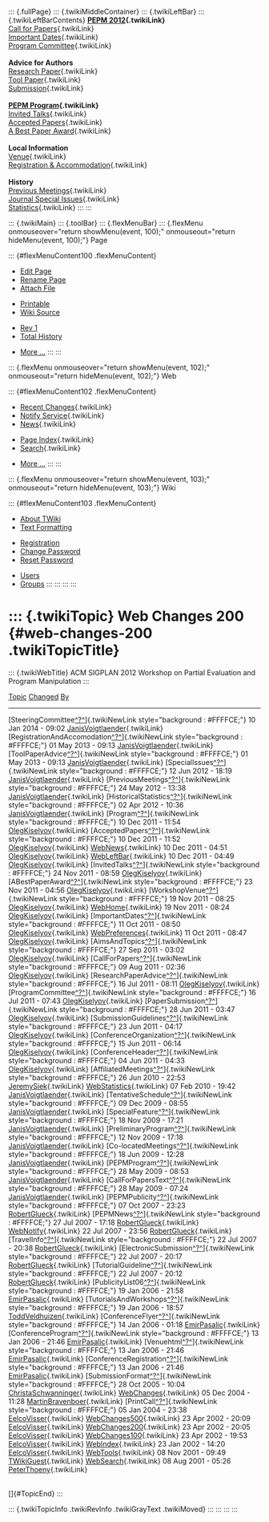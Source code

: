 ::: {.fullPage}
::: {.twikiMiddleContainer}
::: {.twikiLeftBar}
::: {.twikiLeftBarContents}
**[PEPM 2012](WebHome){.twikiLink}**\
[Call for Papers](CallForPapers){.twikiLink}\
[Important Dates](ImportantDates){.twikiLink}\
[Program Committee](ProgramCommittee){.twikiLink}\
\
**Advice for Authors**\
[Research Paper](ResearchPaperAdvice){.twikiLink}\
[Tool Paper](ToolPaperAdvice){.twikiLink}\
[Submission](PaperSubmission){.twikiLink}\
\
**[PEPM Program](Program){.twikiLink}**\
[Invited Talks](InvitedTalks){.twikiLink}\
[Accepted Papers](AcceptedPapers){.twikiLink}\
[A Best Paper Award](ABestPaperAward){.twikiLink}\
\
**Local Information**\
[Venue](WorkshopVenue){.twikiLink}\
[Registration & Accommodation](RegistrationAndAccomodation){.twikiLink}\
\
**History**\
[Previous Meetings](PreviousMeetings){.twikiLink}\
[Journal Special Issues](SpecialIssues){.twikiLink}\
[Statistics](HistoricalStatistics){.twikiLink}
:::
:::

::: {.twikiMain}
::: {.toolBar}
::: {.flexMenuBar}
::: {.flexMenu onmouseover="return showMenu(event, 100);" onmouseout="return hideMenu(event, 100);"}
Page

::: {#flexMenuContent100 .flexMenuContent}
-   [Edit
    Page](http://www.program-transformation.org/edit/PEPM12/WebChanges200?t=1536828968)
-   [Rename
    Page](http://www.program-transformation.org/rename/PEPM12/WebChanges200)
-   [Attach
    File](http://www.program-transformation.org/attach/PEPM12/WebChanges200)

<!-- -->

-   [Printable](http://www.program-transformation.org/view/PEPM12/WebChanges200?skin=print.pattern)
-   [Wiki
    Source](http://www.program-transformation.org/view/PEPM12/WebChanges200?skin=text&raw=on&contenttype=text/plain)

<!-- -->

-   [Rev
    1](http://www.program-transformation.org/view/PEPM12/WebChanges200?rev=1.1)
-   [Total
    History](http://www.program-transformation.org/rdiff/PEPM12/WebChanges200)

<!-- -->

-   [More
    \...](http://www.program-transformation.org/oops/PEPM12/WebChanges200?template=oopsmore&param1=1.1&param2=1.1)
:::
:::

::: {.flexMenu onmouseover="return showMenu(event, 102);" onmouseout="return hideMenu(event, 102);"}
Web

::: {#flexMenuContent102 .flexMenuContent}
-   [Recent Changes](WebChanges){.twikiLink}
-   [Notify Service](WebNotify){.twikiLink}
-   [News](WebNews){.twikiLink}

<!-- -->

-   [Page Index](WebIndex){.twikiLink}
-   [Search](WebSearch){.twikiLink}

<!-- -->

-   [More
    \...](http://www.program-transformation.org/oops/PEPM12/WebChanges200?template=oopsmore&param1=1.1&param2=1.1)
:::
:::

::: {.flexMenu onmouseover="return showMenu(event, 103);" onmouseout="return hideMenu(event, 103);"}
Wiki

::: {#flexMenuContent103 .flexMenuContent}
-   [About
    TWiki](http://www.program-transformation.org/view/TWiki/WebHome)
-   [Text
    Formatting](http://www.program-transformation.org/view/TWiki/TextFormattingRules)

<!-- -->

-   [Registration](http://www.program-transformation.org/view/TWiki/TWikiRegistration)
-   [Change
    Password](http://www.program-transformation.org/view/TWiki/ChangePassword)
-   [Reset
    Password](http://www.program-transformation.org/view/TWiki/ResetPassword)

<!-- -->

-   [Users](http://www.program-transformation.org/view/Main/TWikiUsers)
-   [Groups](http://www.program-transformation.org/view/Main/TWikiGroups)
:::
:::
:::
:::

::: {.twikiTopic}
Web Changes 200 {#web-changes-200 .twikiTopicTitle}
===============

::: {.twikiWebTitle}
ACM SIGPLAN 2012 Workshop on Partial Evaluation and Program Manipulation
:::

  [Topic](http://www.program-transformation.org/PEPM12/WebChanges200?sortcol=0&table=1&up=0#sorted_table "Sort by this column")                                                                   [Changed](http://www.program-transformation.org/PEPM12/WebChanges200?sortcol=1&table=1&up=0#sorted_table "Sort by this column")   [By](http://www.program-transformation.org/PEPM12/WebChanges200?sortcol=2&table=1&up=0#sorted_table "Sort by this column")
  ----------------------------------------------------------------------------------------------------------------------------------------------------------------------------------------------- --------------------------------------------------------------------------------------------------------------------------------- ----------------------------------------------------------------------------------------------------------------------------
  [SteeringCommittee[^?^](http://www.program-transformation.org/edit/Main/SteeringCommittee?topicparent=PEPM12.WebChanges200)]{.twikiNewLink style="background : #FFFFCE;"}                       10 Jan 2014 - 09:02                                                                                                               [JanisVoigtlaender](../Main/JanisVoigtlaender){.twikiLink}
  [RegistrationAndAccomodation[^?^](http://www.program-transformation.org/edit/Main/RegistrationAndAccomodation?topicparent=PEPM12.WebChanges200)]{.twikiNewLink style="background : #FFFFCE;"}   01 May 2013 - 09:13                                                                                                               [JanisVoigtlaender](../Main/JanisVoigtlaender){.twikiLink}
  [ToolPaperAdvice[^?^](http://www.program-transformation.org/edit/Main/ToolPaperAdvice?topicparent=PEPM12.WebChanges200)]{.twikiNewLink style="background : #FFFFCE;"}                           01 May 2013 - 09:13                                                                                                               [JanisVoigtlaender](../Main/JanisVoigtlaender){.twikiLink}
  [SpecialIssues[^?^](http://www.program-transformation.org/edit/Main/SpecialIssues?topicparent=PEPM12.WebChanges200)]{.twikiNewLink style="background : #FFFFCE;"}                               12 Jun 2012 - 18:19                                                                                                               [JanisVoigtlaender](../Main/JanisVoigtlaender){.twikiLink}
  [PreviousMeetings[^?^](http://www.program-transformation.org/edit/Main/PreviousMeetings?topicparent=PEPM12.WebChanges200)]{.twikiNewLink style="background : #FFFFCE;"}                         24 May 2012 - 13:38                                                                                                               [JanisVoigtlaender](../Main/JanisVoigtlaender){.twikiLink}
  [HistoricalStatistics[^?^](http://www.program-transformation.org/edit/Main/HistoricalStatistics?topicparent=PEPM12.WebChanges200)]{.twikiNewLink style="background : #FFFFCE;"}                 02 Apr 2012 - 10:36                                                                                                               [JanisVoigtlaender](../Main/JanisVoigtlaender){.twikiLink}
  [Program[^?^](http://www.program-transformation.org/edit/Main/Program?topicparent=PEPM12.WebChanges200)]{.twikiNewLink style="background : #FFFFCE;"}                                           10 Dec 2011 - 11:54                                                                                                               [OlegKiselyov](../Main/OlegKiselyov){.twikiLink}
  [AcceptedPapers[^?^](http://www.program-transformation.org/edit/Main/AcceptedPapers?topicparent=PEPM12.WebChanges200)]{.twikiNewLink style="background : #FFFFCE;"}                             10 Dec 2011 - 11:52                                                                                                               [OlegKiselyov](../Main/OlegKiselyov){.twikiLink}
  [WebNews](../Main/WebNews){.twikiLink}                                                                                                                                                          10 Dec 2011 - 04:51                                                                                                               [OlegKiselyov](../Main/OlegKiselyov){.twikiLink}
  [WebLeftBar](../Main/WebLeftBar){.twikiLink}                                                                                                                                                    10 Dec 2011 - 04:49                                                                                                               [OlegKiselyov](../Main/OlegKiselyov){.twikiLink}
  [InvitedTalks[^?^](http://www.program-transformation.org/edit/Main/InvitedTalks?topicparent=PEPM12.WebChanges200)]{.twikiNewLink style="background : #FFFFCE;"}                                 24 Nov 2011 - 08:59                                                                                                               [OlegKiselyov](../Main/OlegKiselyov){.twikiLink}
  [ABestPaperAward[^?^](http://www.program-transformation.org/edit/Main/ABestPaperAward?topicparent=PEPM12.WebChanges200)]{.twikiNewLink style="background : #FFFFCE;"}                           23 Nov 2011 - 04:56                                                                                                               [OlegKiselyov](../Main/OlegKiselyov){.twikiLink}
  [WorkshopVenue[^?^](http://www.program-transformation.org/edit/Main/WorkshopVenue?topicparent=PEPM12.WebChanges200)]{.twikiNewLink style="background : #FFFFCE;"}                               19 Nov 2011 - 08:25                                                                                                               [OlegKiselyov](../Main/OlegKiselyov){.twikiLink}
  [WebHome](../Main/WebHome){.twikiLink}                                                                                                                                                          19 Nov 2011 - 08:24                                                                                                               [OlegKiselyov](../Main/OlegKiselyov){.twikiLink}
  [ImportantDates[^?^](http://www.program-transformation.org/edit/Main/ImportantDates?topicparent=PEPM12.WebChanges200)]{.twikiNewLink style="background : #FFFFCE;"}                             11 Oct 2011 - 08:50                                                                                                               [OlegKiselyov](../Main/OlegKiselyov){.twikiLink}
  [WebPreferences](../Main/WebPreferences){.twikiLink}                                                                                                                                            11 Oct 2011 - 08:47                                                                                                               [OlegKiselyov](../Main/OlegKiselyov){.twikiLink}
  [AimsAndTopics[^?^](http://www.program-transformation.org/edit/Main/AimsAndTopics?topicparent=PEPM12.WebChanges200)]{.twikiNewLink style="background : #FFFFCE;"}                               27 Sep 2011 - 03:02                                                                                                               [OlegKiselyov](../Main/OlegKiselyov){.twikiLink}
  [CallForPapers[^?^](http://www.program-transformation.org/edit/Main/CallForPapers?topicparent=PEPM12.WebChanges200)]{.twikiNewLink style="background : #FFFFCE;"}                               09 Aug 2011 - 02:36                                                                                                               [OlegKiselyov](../Main/OlegKiselyov){.twikiLink}
  [ResearchPaperAdvice[^?^](http://www.program-transformation.org/edit/Main/ResearchPaperAdvice?topicparent=PEPM12.WebChanges200)]{.twikiNewLink style="background : #FFFFCE;"}                   16 Jul 2011 - 08:11                                                                                                               [OlegKiselyov](../Main/OlegKiselyov){.twikiLink}
  [ProgramCommittee[^?^](http://www.program-transformation.org/edit/Main/ProgramCommittee?topicparent=PEPM12.WebChanges200)]{.twikiNewLink style="background : #FFFFCE;"}                         16 Jul 2011 - 07:43                                                                                                               [OlegKiselyov](../Main/OlegKiselyov){.twikiLink}
  [PaperSubmission[^?^](http://www.program-transformation.org/edit/Main/PaperSubmission?topicparent=PEPM12.WebChanges200)]{.twikiNewLink style="background : #FFFFCE;"}                           28 Jun 2011 - 03:47                                                                                                               [OlegKiselyov](../Main/OlegKiselyov){.twikiLink}
  [SubmissionGuidelines[^?^](http://www.program-transformation.org/edit/Main/SubmissionGuidelines?topicparent=PEPM12.WebChanges200)]{.twikiNewLink style="background : #FFFFCE;"}                 23 Jun 2011 - 04:17                                                                                                               [OlegKiselyov](../Main/OlegKiselyov){.twikiLink}
  [ConferenceOrganization[^?^](http://www.program-transformation.org/edit/Main/ConferenceOrganization?topicparent=PEPM12.WebChanges200)]{.twikiNewLink style="background : #FFFFCE;"}             15 Jun 2011 - 06:14                                                                                                               [OlegKiselyov](../Main/OlegKiselyov){.twikiLink}
  [ConferenceHeader[^?^](http://www.program-transformation.org/edit/Main/ConferenceHeader?topicparent=PEPM12.WebChanges200)]{.twikiNewLink style="background : #FFFFCE;"}                         04 Jun 2011 - 04:33                                                                                                               [OlegKiselyov](../Main/OlegKiselyov){.twikiLink}
  [AffiliatedMeetings[^?^](http://www.program-transformation.org/edit/Main/AffiliatedMeetings?topicparent=PEPM12.WebChanges200)]{.twikiNewLink style="background : #FFFFCE;"}                     26 Jun 2010 - 22:53                                                                                                               [JeremySiek](../Main/JeremySiek){.twikiLink}
  [WebStatistics](../Main/WebStatistics){.twikiLink}                                                                                                                                              07 Feb 2010 - 19:42                                                                                                               [JanisVoigtlaender](../Main/JanisVoigtlaender){.twikiLink}
  [TentativeSchedule[^?^](http://www.program-transformation.org/edit/Main/TentativeSchedule?topicparent=PEPM12.WebChanges200)]{.twikiNewLink style="background : #FFFFCE;"}                       09 Dec 2009 - 08:55                                                                                                               [JanisVoigtlaender](../Main/JanisVoigtlaender){.twikiLink}
  [SpecialFeature[^?^](http://www.program-transformation.org/edit/Main/SpecialFeature?topicparent=PEPM12.WebChanges200)]{.twikiNewLink style="background : #FFFFCE;"}                             18 Nov 2009 - 17:21                                                                                                               [JanisVoigtlaender](../Main/JanisVoigtlaender){.twikiLink}
  [PreliminaryProgram[^?^](http://www.program-transformation.org/edit/Main/PreliminaryProgram?topicparent=PEPM12.WebChanges200)]{.twikiNewLink style="background : #FFFFCE;"}                     12 Nov 2009 - 17:18                                                                                                               [JanisVoigtlaender](../Main/JanisVoigtlaender){.twikiLink}
  [Co-locatedMeetings[^?^](http://www.program-transformation.org/edit/Main/Co-locatedMeetings?topicparent=PEPM12.WebChanges200)]{.twikiNewLink style="background : #FFFFCE;"}                     18 Jun 2009 - 12:28                                                                                                               [JanisVoigtlaender](../Main/JanisVoigtlaender){.twikiLink}
  [PEPMProgram[^?^](http://www.program-transformation.org/edit/Main/PEPMProgram?topicparent=PEPM12.WebChanges200)]{.twikiNewLink style="background : #FFFFCE;"}                                   28 May 2009 - 08:53                                                                                                               [JanisVoigtlaender](../Main/JanisVoigtlaender){.twikiLink}
  [CallForPapersText[^?^](http://www.program-transformation.org/edit/Main/CallForPapersText?topicparent=PEPM12.WebChanges200)]{.twikiNewLink style="background : #FFFFCE;"}                       28 May 2009 - 07:24                                                                                                               [JanisVoigtlaender](../Main/JanisVoigtlaender){.twikiLink}
  [PEPMPublicity[^?^](http://www.program-transformation.org/edit/Main/PEPMPublicity?topicparent=PEPM12.WebChanges200)]{.twikiNewLink style="background : #FFFFCE;"}                               07 Oct 2007 - 23:23                                                                                                               [RobertGlueck](../Main/RobertGlueck){.twikiLink}
  [PEPMNews[^?^](http://www.program-transformation.org/edit/Main/PEPMNews?topicparent=PEPM12.WebChanges200)]{.twikiNewLink style="background : #FFFFCE;"}                                         27 Jul 2007 - 17:18                                                                                                               [RobertGlueck](../Main/RobertGlueck){.twikiLink}
  [WebNotify](../Main/WebNotify){.twikiLink}                                                                                                                                                      22 Jul 2007 - 23:56                                                                                                               [RobertGlueck](../Main/RobertGlueck){.twikiLink}
  [TravelInfo[^?^](http://www.program-transformation.org/edit/Main/TravelInfo?topicparent=PEPM12.WebChanges200)]{.twikiNewLink style="background : #FFFFCE;"}                                     22 Jul 2007 - 20:38                                                                                                               [RobertGlueck](../Main/RobertGlueck){.twikiLink}
  [ElectronicSubmission[^?^](http://www.program-transformation.org/edit/Main/ElectronicSubmission?topicparent=PEPM12.WebChanges200)]{.twikiNewLink style="background : #FFFFCE;"}                 22 Jul 2007 - 20:17                                                                                                               [RobertGlueck](../Main/RobertGlueck){.twikiLink}
  [TutorialGuideline[^?^](http://www.program-transformation.org/edit/Main/TutorialGuideline?topicparent=PEPM12.WebChanges200)]{.twikiNewLink style="background : #FFFFCE;"}                       22 Jul 2007 - 20:12                                                                                                               [RobertGlueck](../Main/RobertGlueck){.twikiLink}
  [PublicityList06[^?^](http://www.program-transformation.org/edit/Main/PublicityList06?topicparent=PEPM12.WebChanges200)]{.twikiNewLink style="background : #FFFFCE;"}                           19 Jan 2006 - 21:58                                                                                                               [EmirPasalic](../Main/EmirPasalic){.twikiLink}
  [TutorialsAndWorkshops[^?^](http://www.program-transformation.org/edit/Main/TutorialsAndWorkshops?topicparent=PEPM12.WebChanges200)]{.twikiNewLink style="background : #FFFFCE;"}               19 Jan 2006 - 18:57                                                                                                               [ToddVeldhuizen](../Main/ToddVeldhuizen){.twikiLink}
  [ConferenceFlyer[^?^](http://www.program-transformation.org/edit/Main/ConferenceFlyer?topicparent=PEPM12.WebChanges200)]{.twikiNewLink style="background : #FFFFCE;"}                           14 Jan 2006 - 01:18                                                                                                               [EmirPasalic](../Main/EmirPasalic){.twikiLink}
  [ConferenceProgram[^?^](http://www.program-transformation.org/edit/Main/ConferenceProgram?topicparent=PEPM12.WebChanges200)]{.twikiNewLink style="background : #FFFFCE;"}                       13 Jan 2006 - 21:46                                                                                                               [EmirPasalic](../Main/EmirPasalic){.twikiLink}
  [Venuehtml[^?^](http://www.program-transformation.org/edit/Main/Venuehtml?topicparent=PEPM12.WebChanges200)]{.twikiNewLink style="background : #FFFFCE;"}                                       13 Jan 2006 - 21:46                                                                                                               [EmirPasalic](../Main/EmirPasalic){.twikiLink}
  [ConferenceRegistration[^?^](http://www.program-transformation.org/edit/Main/ConferenceRegistration?topicparent=PEPM12.WebChanges200)]{.twikiNewLink style="background : #FFFFCE;"}             13 Jan 2006 - 21:46                                                                                                               [EmirPasalic](../Main/EmirPasalic){.twikiLink}
  [SubmissionFormat[^?^](http://www.program-transformation.org/edit/Main/SubmissionFormat?topicparent=PEPM12.WebChanges200)]{.twikiNewLink style="background : #FFFFCE;"}                         28 Oct 2005 - 10:04                                                                                                               [ChristaSchwanninger](../Main/ChristaSchwanninger){.twikiLink}
  [WebChanges](../Main/WebChanges){.twikiLink}                                                                                                                                                    05 Dec 2004 - 11:28                                                                                                               [MartinBravenboer](../Main/MartinBravenboer){.twikiLink}
  [PrintCall[^?^](http://www.program-transformation.org/edit/Main/PrintCall?topicparent=PEPM12.WebChanges200)]{.twikiNewLink style="background : #FFFFCE;"}                                       05 Jan 2004 - 23:38                                                                                                               [EelcoVisser](../Main/EelcoVisser){.twikiLink}
  [WebChanges500](../Main/WebChanges500){.twikiLink}                                                                                                                                              23 Apr 2002 - 20:09                                                                                                               [EelcoVisser](../Main/EelcoVisser){.twikiLink}
  [WebChanges200](../Main/WebChanges200){.twikiLink}                                                                                                                                              23 Apr 2002 - 20:05                                                                                                               [EelcoVisser](../Main/EelcoVisser){.twikiLink}
  [WebChanges100](../Main/WebChanges100){.twikiLink}                                                                                                                                              23 Apr 2002 - 19:53                                                                                                               [EelcoVisser](../Main/EelcoVisser){.twikiLink}
  [WebIndex](../Main/WebIndex){.twikiLink}                                                                                                                                                        23 Jan 2002 - 14:20                                                                                                               [EelcoVisser](../Main/EelcoVisser){.twikiLink}
  [WebTools](../Main/WebTools){.twikiLink}                                                                                                                                                        08 Nov 2001 - 09:49                                                                                                               [TWikiGuest](../Main/TWikiGuest){.twikiLink}
  [WebSearch](../Main/WebSearch){.twikiLink}                                                                                                                                                      08 Aug 2001 - 05:26                                                                                                               [PeterThoeny](../Main/PeterThoeny){.twikiLink}

\
[]{#TopicEnd}
:::

::: {.twikiTopicInfo .twikiRevInfo .twikiGrayText .twikiMoved}
:::
:::
:::
:::
